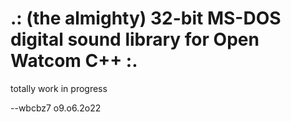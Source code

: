 # .: (the almighty) 32-bit MS-DOS digital sound library for Open Watcom C++ :.

totally work in progress



--wbcbz7 o9.o6.2o22